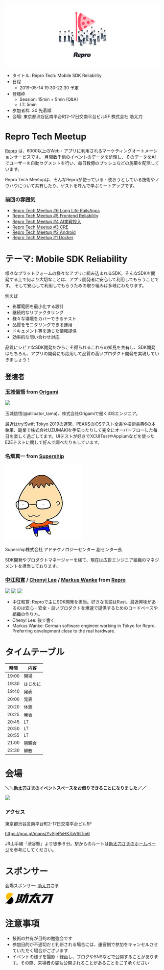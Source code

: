 ![](/assets/images/repro-tech-meetup-banner.png)

- タイトル: Repro Tech: Mobile SDK Reliability
- 日程
  - 2019-05-14 19:30-22:30 予定
- 登壇枠
  - Session: 15min + 5min (Q&A)
  - LT: 5min
- 参加者枠: 30 先着順
- 会場: 東京都渋谷区南平台町2-17日交南平台ビル5F 株式会社 助太刀

# Repro Tech Meetup

[Repro](https://repro.io) は、6000以上のWeb・アプリに利用されるマーケティングオートメーションサービスです。
月間数千億のイベントのデータを処理し、そのデータをAIでユーザーを自動セグメントを行い、毎日数億のプッシュなどの施策を配信しています。

Repro Tech Meetupは、そんなReproが使っている・使おうとしている技術やノウハウについて共有したり、ゲストを呼んで学ぶミートアップです。

### 前回の雰囲気

- [Repro Tech Meetup #6 Long Life RailsApps](https://togetter.com/li/1316874)
- [Repro Tech Meetup #5 Frontend Reliability](https://togetter.com/li/1295307)
- [Repro Tech Meetup #4 AI実戦投入](https://togetter.com/li/1285717)
- [Repro Tech Meetup #3 CRE](https://togetter.com/li/1272696)
- [Repro Tech Meetup #2 Android](https://togetter.com/li/1261085)
- [Repro Tech Meetup #1 Docker](https://togetter.com/li/1251270)

# テーマ: Mobile SDK Reliability

様々なプラットフォームの様々なアプリに組み込まれるSDK。そんなSDKを開発する上で何より大切なことは、アプリ開発者に安心して利用してもらうことです。
そして安心して利用してもらうための取り組みは多岐にわたります。

例えば

- 影響範囲を最小化する設計
- 継続的なリファクタリング
- 様々な環境をカバーできるテスト
- 品質をモニタリングできる運用
- ドキュメント等を通じた情報提供
- 効率的な問い合わせ対応

品質にシビアなSDK開発だからこそ得られるこれらの知見を共有し、SDK開発はもちろん、アプリの開発にも応用して品質の高いプロダクト開発を実現していきましょう！

## 登壇者

### [玉城信悟](https://twitter.com/alligator_tama) from [Origami](https://origami.com/)

![](https://pbs.twimg.com/profile_images/788658274014892032/lEuG9xvX_200x200.jpg)

玉城信悟(@allibator_tama)、株式会社Origamiで働くiOSエンジニア。

最近はtry!Swift Tokyo 2019の運営、PEAKSのiOSテスト全書や技術書典6の本執筆、副業で株式会社UZUMAKIを手伝ったりして完全にオーバーフローした毎日を楽しく過ごしてます。UIテストが好きでXCUITestやAppiumなどを使ったE2Eテストに関して好んで調べたりもしています。

### 名畑真一 from [Supership](https://supership.jp/)

<img src="./shinichi_nabata.jpg" width="250">

Supership株式会社
アドテクノロジーセンター
副センター長

SDK開発やプロダクトマネージャーを経て、現在は広告エンジニア組織のマネジメントを担当しております。

### [中江和寛](https://twitter.com/let_nekoe) / [Chenyi Lee](https://twitter.com/konyavic) / [Markus Wanke](https://github.com/mw99/) from [Repro](https://repro.io/)

<img src="https://pbs.twimg.com/profile_images/1095485486817173504/3PWxpxO0_200x200.png" width="100">
<img src="https://pbs.twimg.com/profile_images/807243157570134016/lXkSU0X2_200x200.jpg" width="100">
<img src="https://avatars1.githubusercontent.com/u/13180507?s=400&v=4" width="100">

- 中江和寛: Reproで主にSDK開発を担当。好きな言語はRust。最近興味があるのは安心・安全・良いプロダクトを爆速で提供するためのコードベースや組織の作り方。
- Chenyi Lee: 後で書く
- Markus Wanke: German software engineer working in Tokyo for Repro. Preferring development close to the real hardware.

# タイムテーブル

時間  | 内容
---   | ---
19:00 | 開場
19:30 | はじめに
19:40 | 発表
20:00 | 発表
20:20 | 休憩
20:25 | 発表
20:45 | LT
20:50 | LT
20:55 | LT
21:00 | 懇親会
22:30 | 解散

# 会場

**＼＼[助太刀](http://suke-dachi.jp/)さまのイベントスペースをお借りできることになりました／／**

<img src="https://bit.ly/2DQbdzD" width="600">

### アクセス

東京都渋谷区南平台町2-17日交南平台ビル5F

https://goo.gl/maps/YySjePxHK7oVt6Tm6

JR山手線「渋谷駅」より徒歩８分。駅からのルートは[助太刀さまのホームページ](http://suke-dachi.jp/company/info)を参考にしてください。


# スポンサー

会場スポンサー: [助太刀](http://suke-dachi.jp/)さま

<img src="../../assets/images/sukedachi/logo-sukedachi.png" width="160">

# 注意事項

- 技術の共有が目的の勉強会です
- 参加目的が不適切だと判断される場合には、運営側で参加をキャンセルさせていただく場合がございます
- イベントの様子を撮影・録画し、ブログやSNSなどで公開することがあります。その際、来場者の姿も公開されることがあることをご了承ください